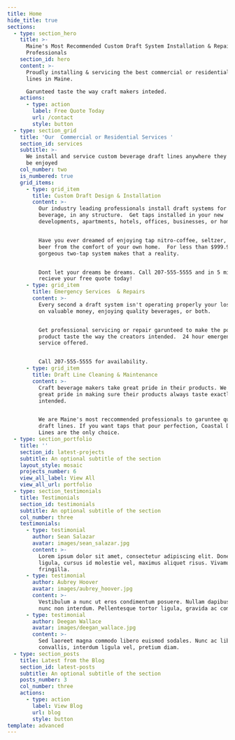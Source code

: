 ```yaml
---
title: Home
hide_title: true
sections:
  - type: section_hero
    title: >-
      Maine's Most Recommended Custom Draft System Installation & Repair
      Professionals
    section_id: hero
    content: >-
      Proudly installing & servicing the best commercial or residential draft
      lines in Maine.  

      Garunteed taste the way craft makers inteded. 
    actions:
      - type: action
        label: Free Quote Today
        url: /contact
        style: button
  - type: section_grid
    title: 'Our  Commercial or Residential Services '
    section_id: services
    subtitle: >-
      We install and service custom beverage draft lines anywhere they want to
      be enjoyed
    col_number: two
    is_numbered: true
    grid_items:
      - type: grid_item
        title: Custom Draft Design & Installation
        content: >-
          Our industry leading professionals install draft systems for any
          beverage, in any structure.  Get taps installed in your new
          developments, apartments, hotels, offices, businesses, or homes. 


          Have you ever dreamed of enjoying tap nitro-coffee, seltzer,  or craft
          beer from the comfort of your own home.  For less than $999.99 our
          gorgeous two-tap system makes that a reality. 


          Dont let your dreams be dreams. Call 207-555-5555 and in 5 minutes
          recieve your free quote today!
      - type: grid_item
        title: Emergency Services  & Repairs
        content: >-
          Every second a draft system isn't operating properly your losing out
          on valuable money, enjoying quality beverages, or both. 


          Get professional servicing or repair garunteed to make the poured
          product taste the way the creators intended.  24 hour emergency repair
          service offered.


          Call 207-555-5555 for availability. 
      - type: grid_item
        title: Draft Line Cleaning & Maintenance
        content: >-
          Craft beverage makers take great pride in their products. We take
          great pride in making sure their products always taste exactly as
          intended. 


          We are Maine's most reccommended professionals to garuntee quality
          draft lines. If you want taps that pour perfection, Coastal Draft
          Lines are the only choice. 
  - type: section_portfolio
    title: ''
    section_id: latest-projects
    subtitle: An optional subtitle of the section
    layout_style: mosaic
    projects_number: 6
    view_all_label: View All
    view_all_url: portfolio
  - type: section_testimonials
    title: Testimonials
    section_id: testimonials
    subtitle: An optional subtitle of the section
    col_number: three
    testimonials:
      - type: testimonial
        author: Sean Salazar
        avatar: images/sean_salazar.jpg
        content: >-
          Lorem ipsum dolor sit amet, consectetur adipiscing elit. Donec nisl
          ligula, cursus id molestie vel, maximus aliquet risus. Vivamus in nibh
          fringilla.
      - type: testimonial
        author: Aubrey Hoover
        avatar: images/aubrey_hoover.jpg
        content: >-
          Vestibulum a nunc ut eros condimentum posuere. Nullam dapibus quis
          nunc non interdum. Pellentesque tortor ligula, gravida ac commodo eu.
      - type: testimonial
        author: Deegan Wallace
        avatar: images/deegan_wallace.jpg
        content: >-
          Sed laoreet magna commodo libero euismod sodales. Nunc ac libero
          convallis, interdum ligula vel, pretium diam.
  - type: section_posts
    title: Latest from the Blog
    section_id: latest-posts
    subtitle: An optional subtitle of the section
    posts_number: 3
    col_number: three
    actions:
      - type: action
        label: View Blog
        url: blog
        style: button
template: advanced
---
```

